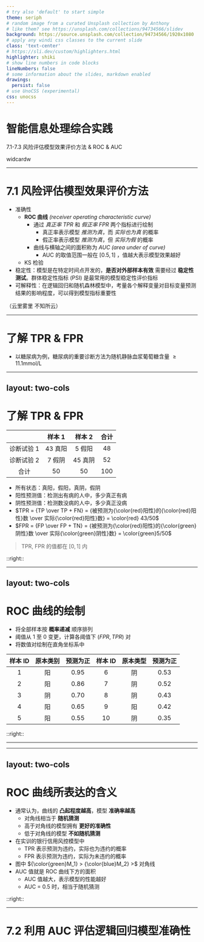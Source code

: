 ```yaml
---
# try also 'default' to start simple
theme: seriph
# random image from a curated Unsplash collection by Anthony
# like them? see https://unsplash.com/collections/94734566/slidev
background: https://source.unsplash.com/collection/94734566/1920x1080
# apply any windi css classes to the current slide
class: 'text-center'
# https://sli.dev/custom/highlighters.html
highlighter: shiki
# show line numbers in code blocks
lineNumbers: false
# some information about the slides, markdown enabled
drawings:
  persist: false
# use UnoCSS (experimental)
css: unocss
---
```


# 智能信息处理综合实践

7.1-7.3 风险评估模型效果评价方法 & ROC & AUC

widcardw

---

# 7.1 风险评估模型效果评价方法

- 准确性
  - **ROC 曲线** _<span text-gray>(receiver operating characteristic curve)</span>_
    - 通过 _<span text-green>真正率 TPR</span>_ 和 _<span text-red>假正率 FPR</span>_ 两个指标进行绘制
      - 真正率表示模型 _<span text-green>推测为真</span>_，而 _<span text-green>实际也为真</span>_ 的概率
      - 假正率表示模型 _<span text-green>推测为真</span>_，但 _<span text-red>实际为假</span>_ 的概率
    - 曲线与横轴之间的面积称为 _<span text-blue>AUC</span>_ _<span text-gray>(area under of curve)</span>_
      - AUC 的取值范围一般在 $[0.5,1]$ ，值越大表示模型效果越好
  - KS 检验
- 稳定性：模型是在特定时间点开发的，**是否对外部样本有效** 需要经过 **稳定性测试**。群体稳定性指标 (PSI) 是最常用的模型稳定性评价指标
- 可解释性：在逻辑回归和随机森林模型中，考量各个解释变量对目标变量预测结果的影响程度，可以得到模型指标重要性

<div v-click class="absolute -right-0 -top-5">

（云里雾里 不知所云）

</div>

---

# 了解 TPR & FPR

- 以糖尿病为例，糖尿病的重要诊断方法为随机静脉血浆葡萄糖含量 $\geqslant 11.1 \mathrm{mmol/L}$

<div grid="~ cols-2 gap-2">

<ScatterPlot title="理想" :num="20" xlabel="样本" ylabel="葡萄糖含量/(mmol/L)" :normal-center="{x: 0.4, y: 0.75}" :ill-center="{x: 0.7, y:0.4}" />

<ScatterPlot title="现实" :num="20" xlabel="样本" ylabel="葡萄糖含量/(mmol/L)" :normal-center="{x: 0.4, y: 0.65}" :ill-center="{x: 0.7, y:0.52}" />


</div>

---
layout: two-cols
---

# 了解 TPR & FPR

|         |  样本 1  |  样本 2  | 合计 |
|:-------:|:--------:|:-------:|:---:|
| 诊断试验 1 | <span text-red>43 真阳</span>   | <span text-green>5 假阳</span>  | 48  |
| 诊断试验 2 | <span text-red>7 假阴</span>    | <span text-green>45 真阴</span> | 52  |
| 合计    | 50       | 50     | 100 |

- 所有状态：<span text-red>真阳</span>，<span text-green>假阳</span>，<span text-green>真阴</span>，<span text-red>假阴</span>
- <span text-red>阳性</span>预测值：检测出<span text-red>有病</span>的人中，多少<span text-red>真正有病</span>
- <span text-green>阴性</span>预测值：检测数<span text-green>没病</span>的人中，多少<span text-green>真正没病</span>
- $TPR = {TP \over TP + FN} = {被预测为{\color{red}阳性}的{\color{red}阳性}数 \over 实际{\color{red}阳性}数} = \color{red} 43/50$
- $FPR = {FP \over FP + TN} = {被预测为{\color{red}阳性}的{\color{green}阴性}数 \over 实际{\color{green}阴性}数} = \color{green}5/50$

> TPR, FPR 的值都在 $[0,1]$ 内

::right::

<ScatterPlot title="" :num="50" xlabel="样本" ylabel="葡萄糖含量/(mmol/L)" :normal-center="{x: 0.7, y: 0.65}" :ill-center="{x: 0.4, y:0.52}" />

---
layout: two-cols
---

# ROC 曲线的绘制

- 将全部样本按 **概率递减** 顺序排列
- 阈值从 1 至 0 变更，计算各阈值下 $(FPR, TPR)$ 对 
- 将数值对绘制在直角坐标系中


<div text="sm" leading="tight">

| 样本 ID | 原本类别 | 预测为正 |样本 ID | 原本类型|预测为正|
|:------:|:-------:|:-----------:|:------:|:-------:|:-----------:|
| 1 | <span text-red>阳</span> | 0.95 | 6 |<span text-green>阴</span>|0.53|
| 2 | <span text-red>阳</span> | 0.86 | 7 |<span text-green>阴</span>|0.52|
| 3 |<span text-green>阴</span> | 0.70 | 8 |<span text-green>阴</span>|0.43|
| 4 |<span text-red>阳</span>|0.65| 9 |<span text-red>阳</span>|0.42|
| 5 |<span text-red>阳</span>|0.55| 10 |<span text-green>阴</span>|0.35|


</div>

::right::

<ScaPlot 
  title="" 
  x-label="样本" y-label="预测" 
  :x-range="[0, 1, 0.1]" :y-range="[0, 1, 0.1]" 
  :to-fix="1" :show-dec="true" 
  :pairs="[{data: [{x: 0, y: 0}, {x: 0.1, y: 0.2}, {x: 0.15, y: 0.35}, {x: 0.2, y: 0.35}, {x: 0.3, y: 0.5}, {x: 0.5, y: 0.7}, {x: 0.6, y: 0.8}, {x: 0.8, y: 0.9}], color: [0, 127, 255]}]"
  h-full
/>

---

<RocPlot />

---
layout: two-cols
---

# ROC 曲线所表达的含义

- 通常认为，曲线的 **凸起程度越高**，模型 **准确率越高**
  - 对角线相当于 **随机猜测**
  - 高于对角线的模型拥有 **更好的准确性**
  - 低于对角线的模型 **不如随机猜测**
- 在实训的银行信用风控模型中
  - TPR 表示预测为<span text-red>违约</span>，实际也为<span text-red>违约</span>的概率
  - FPR 表示预测为<span text-red>违约</span>，实际为<span text-green>未违约</span>的概率
- 图中 ${\color{green}M_1} > {\color{blue}M_2} >$ 对角线
- AUC 值就是 ROC 曲线下方的面积
  - AUC 值越大，表示模型的性能越好
  - AUC = 0.5 时，相当于随机猜测

::right::

<ScaPlot 
  x-label="FPR" y-label="TPR" title="ROC" 
  :x-range="[0, 1, 0.1]" :y-range="[0, 1, 0.1]" 
  :to-fix="1" :show-dec="true" 
  :pairs="[
    {
      data: [{x:0,y:0},{x:0,y:0.05},{x:0.05, y:0.05},{x:0.05,y:0.25},{x:0.1,y:0.25},{x:0.1,y:0.4},{x:0.1,y:0.5},{x:0.15,y:0.5},{x:0.2,y:0.5},{x:0.2,y:0.6},
             {x:0.25,y:0.6},{x:0.25,y:0.65},{x:0.3,y:0.65},{x:0.3,y:0.7},{x:0.4,y:0.7},{x:0.5,y:0.75},{x:0.6,y:0.81},{x:0.7,y:0.85},{x:0.8,y:0.9},{x:1,y:1}], 
      color: [0, 127, 255],
      line: true
    },
    {
      data: [{x:0,y:0},{x:0,y:0.1},{x:0.05, y:0.1},{x:0.05,y:0.3},{x:0.1,y:0.3},{x:0.1,y:0.5},{x:0.1,y:0.6},{x:0.15,y:0.7},{x:0.2,y:0.7},{x:0.2,y:0.8},
             {x:0.25,y:0.8},{x:0.25,y:0.9},{x:0.3,y:0.9},{x:0.3,y:0.95},{x:0.4,y:0.95},{x:0.5,y:0.97},{x:0.6,y:0.97},{x:0.7,y:0.98},{x:0.8,y:0.98},{x:1,y:1}],
      color: [0, 192, 127],
      line: true
    }
  ]"
  h-full
/>

---

# 7.2 利用 AUC 评估逻辑回归模型准确性

